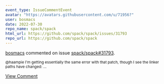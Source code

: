 ```yaml
---
event_type: IssueCommentEvent
avatar: "https://avatars.githubusercontent.com/u/71956?"
user: bosmacs
date: 2022-07-30
repo_name: spack/spack
html_url: https://github.com/spack/spack/issues/31793
repo_url: https://github.com/spack/spack
---
```


<a href='https://github.com/bosmacs' target='_blank'>bosmacs</a> commented on issue <a href='https://github.com/spack/spack/issues/31793' target='_blank'>spack/spack#31793</a>.

<small>@haampie I'm getting essentially the same error with that patch, though I see the linker paths have changed:...</small>

<a href='https://github.com/spack/spack/issues/31793' target='_blank'>View Comment</a>